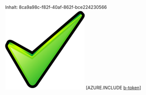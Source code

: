 Inhalt: 8ca9a98c-f82f-40af-862f-bce224230566![Bild](b0db0697-1b6d-4ba9-9cfd-83439dfab251.png)
[AZURE.INCLUDE [b-token](4f7fe99e-9d37-46dd-88f8-1482e6b4a321.md)]
